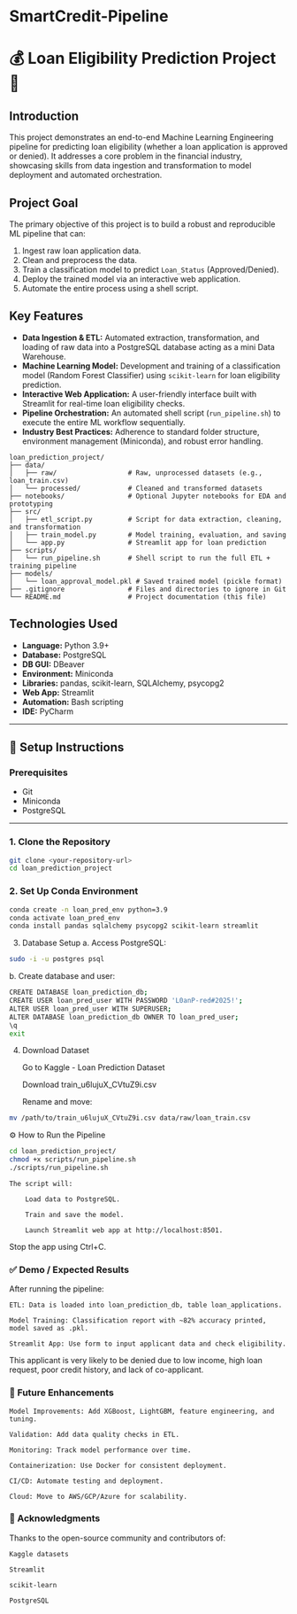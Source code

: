 # SmartCredit-Pipeline

# 💰 Loan Eligibility Prediction Project 🏦

## Introduction
This project demonstrates an end-to-end Machine Learning Engineering pipeline for predicting loan eligibility (whether a loan application is approved or denied). It addresses a core problem in the financial industry, showcasing skills from data ingestion and transformation to model deployment and automated orchestration.

## Project Goal
The primary objective of this project is to build a robust and reproducible ML pipeline that can:

1. Ingest raw loan application data.
2. Clean and preprocess the data.
3. Train a classification model to predict `Loan_Status` (Approved/Denied).
4. Deploy the trained model via an interactive web application.
5. Automate the entire process using a shell script.

## Key Features
- **Data Ingestion & ETL:** Automated extraction, transformation, and loading of raw data into a PostgreSQL database acting as a mini Data Warehouse.
- **Machine Learning Model:** Development and training of a classification model (Random Forest Classifier) using `scikit-learn` for loan eligibility prediction.
- **Interactive Web Application:** A user-friendly interface built with Streamlit for real-time loan eligibility checks.
- **Pipeline Orchestration:** An automated shell script (`run_pipeline.sh`) to execute the entire ML workflow sequentially.
- **Industry Best Practices:** Adherence to standard folder structure, environment management (Miniconda), and robust error handling.

```
loan_prediction_project/
├── data/
│   ├── raw/                  # Raw, unprocessed datasets (e.g., loan_train.csv)
│   └── processed/            # Cleaned and transformed datasets
├── notebooks/                # Optional Jupyter notebooks for EDA and prototyping
├── src/
│   ├── etl_script.py         # Script for data extraction, cleaning, and transformation
│   ├── train_model.py        # Model training, evaluation, and saving
│   └── app.py                # Streamlit app for loan prediction
├── scripts/
│   └── run_pipeline.sh       # Shell script to run the full ETL + training pipeline
├── models/
│   └── loan_approval_model.pkl # Saved trained model (pickle format)
├── .gitignore                # Files and directories to ignore in Git
└── README.md                 # Project documentation (this file)
```

## Technologies Used
- **Language:** Python 3.9+
- **Database:** PostgreSQL
- **DB GUI:** DBeaver
- **Environment:** Miniconda
- **Libraries:** pandas, scikit-learn, SQLAlchemy, psycopg2
- **Web App:** Streamlit
- **Automation:** Bash scripting
- **IDE:** PyCharm

---

## 🚀 Setup Instructions

### Prerequisites
- Git
- Miniconda
- PostgreSQL

---

### 1. Clone the Repository

```bash
git clone <your-repository-url>
cd loan_prediction_project
```
###  2. Set Up Conda Environment
```bash
conda create -n loan_pred_env python=3.9
conda activate loan_pred_env
conda install pandas sqlalchemy psycopg2 scikit-learn streamlit
```
3. Database Setup
a. Access PostgreSQL:
```bash
sudo -i -u postgres psql
```
b. Create database and user:
```bash
CREATE DATABASE loan_prediction_db;
CREATE USER loan_pred_user WITH PASSWORD 'L0anP-red#2025!';
ALTER USER loan_pred_user WITH SUPERUSER;
ALTER DATABASE loan_prediction_db OWNER TO loan_pred_user;
\q
exit
```
4. Download Dataset

    Go to Kaggle - Loan Prediction Dataset

    Download train_u6lujuX_CVtuZ9i.csv

    Rename and move:
```bash
mv /path/to/train_u6lujuX_CVtuZ9i.csv data/raw/loan_train.csv
```
⚙️ How to Run the Pipeline
```bash
cd loan_prediction_project/
chmod +x scripts/run_pipeline.sh
./scripts/run_pipeline.sh
```
    The script will:

        Load data to PostgreSQL.

        Train and save the model.

        Launch Streamlit web app at http://localhost:8501.

Stop the app using Ctrl+C.
###  ✅ Demo / Expected Results
After running the pipeline:

    ETL: Data is loaded into loan_prediction_db, table loan_applications.

    Model Training: Classification report with ~82% accuracy printed, model saved as .pkl.

    Streamlit App: Use form to input applicant data and check eligibility.

This applicant is very likely to be denied due to low income, high loan request, poor credit history, and lack of co-applicant.
### 🔮 Future Enhancements

    Model Improvements: Add XGBoost, LightGBM, feature engineering, and tuning.

    Validation: Add data quality checks in ETL.

    Monitoring: Track model performance over time.

    Containerization: Use Docker for consistent deployment.

    CI/CD: Automate testing and deployment.

    Cloud: Move to AWS/GCP/Azure for scalability.

### 🙌 Acknowledgments

Thanks to the open-source community and contributors of:

    Kaggle datasets

    Streamlit

    scikit-learn

    PostgreSQL
